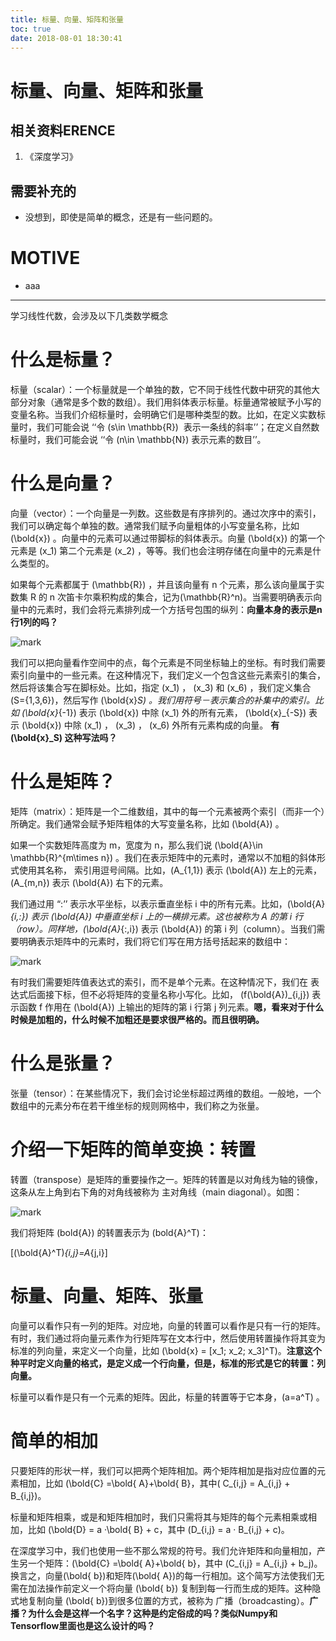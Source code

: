 ```yaml
---
title: 标量、向量、矩阵和张量
toc: true
date: 2018-08-01 18:30:41
---
```

# 标量、向量、矩阵和张量


## 相关资料ERENCE






  1. 《深度学习》




## 需要补充的






  * 没想到，即使是简单的概念，还是有一些问题的。




# MOTIVE






  * aaa





* * *



学习线性代数，会涉及以下几类数学概念


# 什么是标量？


标量（scalar）：一个标量就是一个单独的数，它不同于线性代数中研究的其他大部分对象（通常是多个数的数组）。我们用斜体表示标量。标量通常被赋予小写的变量名称。当我们介绍标量时，会明确它们是哪种类型的数。比如，在定义实数标量时，我们可能会说 ‘‘令 \(s\in \mathbb{R}\)  表示一条线的斜率’’；在定义自然数标量时，我们可能会说 ‘‘令 \(n\in \mathbb{N}\) 表示元素的数目’’。




# 什么是向量？


向量（vector）：一个向量是一列数。这些数是有序排列的。通过次序中的索引，我们可以确定每个单独的数。通常我们赋予向量粗体的小写变量名称，比如 \(\bold{x}\) 。向量中的元素可以通过带脚标的斜体表示。向量 \(\bold{x}\) 的第一个元素是 \(x_1\) 第二个元素是 \(x_2\) ，等等。我们也会注明存储在向量中的元素是什么类型的。

如果每个元素都属于 \(\mathbb{R}\) ，并且该向量有 n 个元素，那么该向量属于实数集 R 的 n 次笛卡尔乘积构成的集合，记为\(\mathbb{R}^n\)。当需要明确表示向量中的元素时，我们会将元素排列成一个方括号包围的纵列：**向量本身的表示是n行1列的吗？**


![mark](http://pacdb2bfr.bkt.clouddn.com/blog/image/180728/fG8j7i2009.png?imageslim)

我们可以把向量看作空间中的点，每个元素是不同坐标轴上的坐标。有时我们需要索引向量中的一些元素。在这种情况下，我们定义一个包含这些元素索引的集合，然后将该集合写在脚标处。比如，指定 \(x_1\) ， \(x_3\) 和 \(x_6\) ，我们定义集合 \(S=\{1,3,6\}\)，然后写作 \(\bold{x}_S\) 。我们用符号－表示集合的补集中的索引。比如 \(\bold{x}_{-1}\) 表示 \(\bold{x}\) 中除 \(x_1\) 外的所有元素， \(\bold{x}_{-S}\) 表示 \(\bold{x}\) 中除 \(x_1\) ， \(x_3\) ， \(x_6\) 外所有元素构成的向量。 **有 \(\bold{x}_S\) 这种写法吗？**


# 什么是矩阵？


矩阵（matrix）：矩阵是一个二维数组，其中的每一个元素被两个索引（而非一个）所确定。我们通常会赋予矩阵粗体的大写变量名称，比如 \(\bold{A}\) 。

如果一个实数矩阵高度为 m，宽度为 n，那么我们说 \(\bold{A}\in \mathbb{R}^{m\times n}\) 。我们在表示矩阵中的元素时，通常以不加粗的斜体形式使用其名称， 索引用逗号间隔。比如，\(A_{1,1}\) 表示 \(\bold{A}\) 左上的元素，\(A_{m,n}\) 表示 \(\bold{A}\) 右下的元素。

我们通过用 “:’’ 表示水平坐标，以表示垂直坐标 i 中的所有元素。比如，\(\bold{A}_{i,:}\) 表示 \(\bold{A}\) 中垂直坐标 i 上的一横排元素。这也被称为 A 的第 i 行（row）。同样地，\(\bold{A}_{:,i}\) 表示 \(\bold{A}\) 的第 i 列（column）。当我们需要明确表示矩阵中的元素时，我们将它们写在用方括号括起来的数组中：


![mark](http://pacdb2bfr.bkt.clouddn.com/blog/image/180728/9fcDGf27A3.png?imageslim)

有时我们需要矩阵值表达式的索引，而不是单个元素。在这种情况下，我们在
表达式后面接下标，但不必将矩阵的变量名称小写化。比如， \(f(\bold{A})_{i,j}\) 表示函数
f 作用在 \(\bold{A}\) 上输出的矩阵的第 i 行第 j 列元素。**嗯，看来对于什么时候是加粗的，什么时候不加粗还是要求很严格的。而且很明确。**




# 什么是张量？


张量（tensor）：在某些情况下，我们会讨论坐标超过两维的数组。一般地，一个数组中的元素分布在若干维坐标的规则网格中，我们称之为张量。




# 介绍一下矩阵的简单变换：转置


转置（transpose）是矩阵的重要操作之一。矩阵的转置是以对角线为轴的镜像，这条从左上角到右下角的对角线被称为 主对角线（main diagonal）。如图：


![mark](http://pacdb2bfr.bkt.clouddn.com/blog/image/180728/CihilLIc8c.png?imageslim)

我们将矩阵 \(bold{A}\) 的转置表示为 \(bold{A}^T\)：

\[(\bold{A}^T)_{i,j}=A_{j,i}\]




# 标量、向量、矩阵、张量


向量可以看作只有一列的矩阵。对应地，向量的转置可以看作是只有一行的矩阵。有时，我们通过将向量元素作为行矩阵写在文本行中，然后使用转置操作将其变为标准的列向量，来定义一个向量，比如 \(\bold{x} = [x_1; x_2; x_3]^T\)。**注意这个种平时定义向量的格式，是定义成一个行向量，但是，标准的形式是它的转置：列向量。**

标量可以看作是只有一个元素的矩阵。因此，标量的转置等于它本身，\(a=a^T\) 。




# 简单的相加


只要矩阵的形状一样，我们可以把两个矩阵相加。两个矩阵相加是指对应位置的元素相加，比如 \(\bold{C} =\bold{ A}+\bold{ B}，其中\( C_{i,j} = A_{i,j} + B_{i,j}\)。

标量和矩阵相乘，或是和矩阵相加时，我们只需将其与矩阵的每个元素相乘或相加，比如 \(\bold{D} = a ·\bold{ B} + c，其中 \(D_{i,j} = a · B_{i,j} + c\)。

在深度学习中，我们也使用一些不那么常规的符号。我们允许矩阵和向量相加，产生另一个矩阵：\(\bold{C} =\bold{ A}+\bold{ b}，其中 \(C_{i,j} = A_{i,j} + b_j\)。换言之，向量\(\bold{ b}\)和矩阵\(\bold{ A}\)的每一行相加。这个简写方法使我们无需在加法操作前定义一个将向量 \(\bold{ b}\) 复制到每一行而生成的矩阵。这种隐式地复制向量 \(\bold{ b}\)到很多位置的方式，被称为 广播（broadcasting）。**广播？为什么会是这样一个名字？这种是约定俗成的吗？类似Numpy和Tensorflow里面也是这么设计的吗？**
